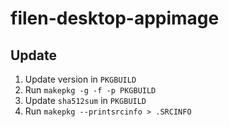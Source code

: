 # filen-desktop-appimage

## Update
1. Update version in `PKGBUILD`
2. Run `makepkg -g -f -p PKGBUILD`
3. Update `sha512sum` in `PKGBUILD`
3. Run `makepkg --printsrcinfo > .SRCINFO`